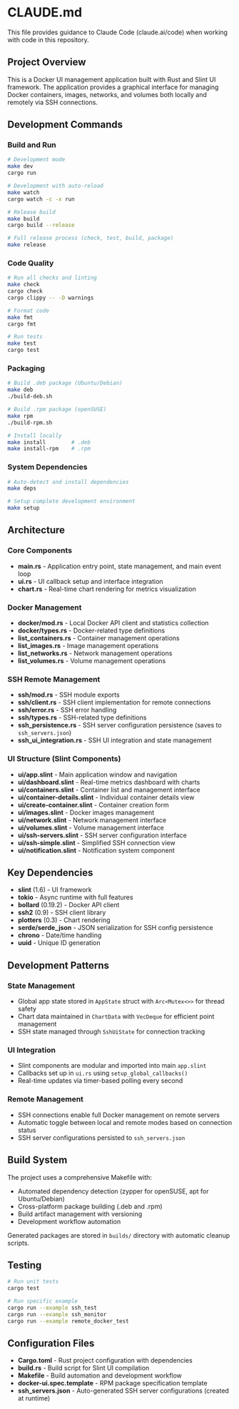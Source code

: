 # CLAUDE.md

This file provides guidance to Claude Code (claude.ai/code) when working with code in this repository.

## Project Overview

This is a Docker UI management application built with Rust and Slint UI framework. The application provides a graphical interface for managing Docker containers, images, networks, and volumes both locally and remotely via SSH connections.

## Development Commands

### Build and Run
```bash
# Development mode
make dev
cargo run

# Development with auto-reload
make watch
cargo watch -c -x run

# Release build
make build
cargo build --release

# Full release process (check, test, build, package)
make release
```

### Code Quality
```bash
# Run all checks and linting
make check
cargo check
cargo clippy -- -D warnings

# Format code
make fmt
cargo fmt

# Run tests
make test
cargo test
```

### Packaging
```bash
# Build .deb package (Ubuntu/Debian)
make deb
./build-deb.sh

# Build .rpm package (openSUSE)
make rpm
./build-rpm.sh

# Install locally
make install        # .deb
make install-rpm    # .rpm
```

### System Dependencies
```bash
# Auto-detect and install dependencies
make deps

# Setup complete development environment
make setup
```

## Architecture

### Core Components

- **main.rs** - Application entry point, state management, and main event loop
- **ui.rs** - UI callback setup and interface integration
- **chart.rs** - Real-time chart rendering for metrics visualization

### Docker Management
- **docker/mod.rs** - Local Docker API client and statistics collection
- **docker/types.rs** - Docker-related type definitions
- **list_containers.rs** - Container management operations
- **list_images.rs** - Image management operations  
- **list_networks.rs** - Network management operations
- **list_volumes.rs** - Volume management operations

### SSH Remote Management
- **ssh/mod.rs** - SSH module exports
- **ssh/client.rs** - SSH client implementation for remote connections
- **ssh/error.rs** - SSH error handling
- **ssh/types.rs** - SSH-related type definitions
- **ssh_persistence.rs** - SSH server configuration persistence (saves to `ssh_servers.json`)
- **ssh_ui_integration.rs** - SSH UI integration and state management

### UI Structure (Slint Components)
- **ui/app.slint** - Main application window and navigation
- **ui/dashboard.slint** - Real-time metrics dashboard with charts
- **ui/containers.slint** - Container list and management interface
- **ui/container-details.slint** - Individual container details view
- **ui/create-container.slint** - Container creation form
- **ui/images.slint** - Docker images management
- **ui/network.slint** - Network management interface
- **ui/volumes.slint** - Volume management interface
- **ui/ssh-servers.slint** - SSH server configuration interface
- **ui/ssh-simple.slint** - Simplified SSH connection view
- **ui/notification.slint** - Notification system component

## Key Dependencies

- **slint** (1.6) - UI framework
- **tokio** - Async runtime with full features
- **bollard** (0.19.2) - Docker API client
- **ssh2** (0.9) - SSH client library
- **plotters** (0.3) - Chart rendering
- **serde/serde_json** - JSON serialization for SSH config persistence
- **chrono** - Date/time handling
- **uuid** - Unique ID generation

## Development Patterns

### State Management
- Global app state stored in `AppState` struct with `Arc<Mutex<>>` for thread safety
- Chart data maintained in `ChartData` with `VecDeque` for efficient point management
- SSH state managed through `SshUiState` for connection tracking

### UI Integration
- Slint components are modular and imported into main `app.slint`
- Callbacks set up in `ui.rs` using `setup_global_callbacks()`
- Real-time updates via timer-based polling every second

### Remote Management
- SSH connections enable full Docker management on remote servers
- Automatic toggle between local and remote modes based on connection status
- SSH server configurations persisted to `ssh_servers.json`

## Build System

The project uses a comprehensive Makefile with:
- Automated dependency detection (zypper for openSUSE, apt for Ubuntu/Debian)
- Cross-platform package building (.deb and .rpm)
- Build artifact management with versioning
- Development workflow automation

Generated packages are stored in `builds/` directory with automatic cleanup scripts.

## Testing

```bash
# Run unit tests
cargo test

# Run specific example
cargo run --example ssh_test
cargo run --example ssh_monitor
cargo run --example remote_docker_test
```

## Configuration Files

- **Cargo.toml** - Rust project configuration with dependencies
- **build.rs** - Build script for Slint UI compilation
- **Makefile** - Build automation and development workflow
- **docker-ui.spec.template** - RPM package specification template
- **ssh_servers.json** - Auto-generated SSH server configurations (created at runtime)